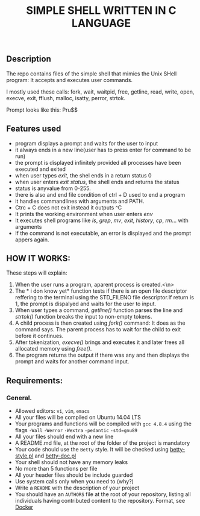 <h1 align ="center">SIMPLE SHELL WRITTEN IN C LANGUAGE</h1><br>

<h2>Description</h2>
The repo contains files of the simple shell that mimics the Unix SHell program:
It accepts and executes user commands.

I mostly used these calls:
fork, wait, waitpid, free, getline, read, write, open, execve, exit, fflush,
malloc, isatty, perror, strtok.

Prompt looks like this: Pru$$

<h2>Features used</h2>

*  program displays a prompt and waits for the user to input
*  it always ends in a new line(user has to press enter for command to be run)
*  the prompt is displayed infinitely provided all processes have been executed and exited
*  when user types *exit*, the shel ends in a return status 0
*  when user enters *exit status*, the shell ends and returns the status
*  status is anyvalue from 0-255.
*  there is also and end file condition of ctrl + D used to end a program
*  it handles commandlines with arguments and PATH.
*  Ctrc + C does not exit instead it outputs ^C
*  It prints the working environment when user enters *env*
*  It executes shell programs like *ls*, *grep*, *mv*, *exit*, *history*, *cp*, *rm*... with arguments
*  If the command is not executable, an error is displayed and the prompt appers again.


<h2>HOW IT WORKS:</h2>

These steps will explain:
1. When the user runs a program, aparent process is created.<\n>
2. The * i don know yet* function tests if there is an open file descriptor reffering to the terminal using the STD_FILENO file descriptor.If return is 1, the prompt is dispalyed and waits for the user to input.
3. When user types a command, *getline()* function parses the line and *strtok()* function breaks the input to non-empty tokens.
4. A child process is  then created using *fork()* command: It does as the command says. The parent process has to wait for the child to exit before it continues.
5. After tokenization, *execve()* brings and executes it and later frees all allocated memory using *free()*.
6. The program returns the output if there was any and then displays the prompt and waits for another command input.


<h2>Requirements:</h2>

### General.

- Allowed editors: `vi`, `vim`, `emacs`
- All your files will be compiled on Ubuntu 14.04 LTS
- Your programs and functions will be compiled with `gcc 4.8.4` using the flags `-Wall` `-Werror` `-Wextra` `-pedantic` `-std=gnu89`
- All your files should end with a new line
- A README.md file, at the root of the folder of the project is mandatory
- Your code should use the `Betty` style. It will be checked using [betty-style.pl](https://github.com/alx-tools/Betty/blob/master/betty-style.pl) and [betty-doc.pl](https://github.com/alx-tools/Betty/blob/master/betty-doc.pl)
- Your shell should not have any memory leaks
- No more than 5 functions per file
- All your header files should be include guarded
- Use system calls only when you need to (why?)
- Write a `README` with the description of your project
- You should have an `AUTHORS` file at the root of your repository, listing all individuals having contributed content to the repository. Format, see [Docker](https://github.com/moby/moby/blob/master/AUTHORS)

